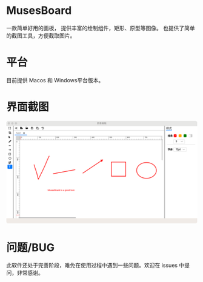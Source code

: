 # MusesBoard
一款简单好用的画板， 提供丰富的绘制组件，矩形、原型等图像。
也提供了简单的截图工具，方便截取图片。

# 平台
目前提供 Macos 和 Windows平台版本。

# 界面截图
![image](MusesBoard-shot1.png)

# 问题/BUG
此软件还处于完善阶段，难免在使用过程中遇到一些问题。欢迎在 issues 中提问，非常感谢。

